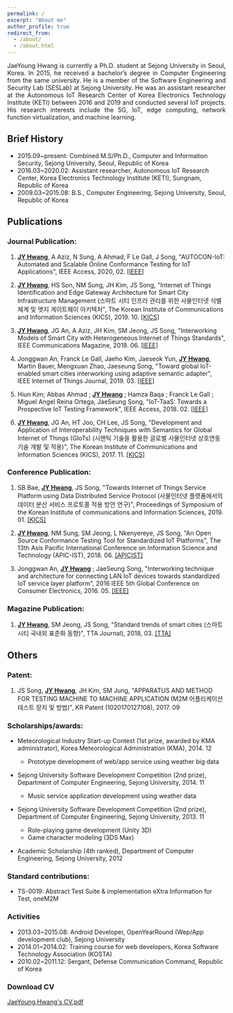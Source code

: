 ```yaml
---
permalink: /
excerpt: "About me"
author_profile: true
redirect_from: 
  - /about/
  - /about.html
---
```

<p align="justify">
JaeYoung Hwang is currently a Ph.D. student at Sejong University in Seoul, Korea. In 2015, he received a bachelor’s degree in Computer Engineering from the same university. He is a member of the Software Engineering and Security Lab (SESLab) at Sejong University. He was an assistant researcher at the Autonomous IoT Research Center of Korea Electronics Technology Institute (KETI) between 2016 and 2019 and conducted several IoT projects. His research interests include the 5G, IoT, edge computing, network function virtualization, and machine learning.
</p>

Brief History
------
* 2015.09\~present: Combined M.S/Ph.D., Computer and Information Security, Sejong University, Seoul, Republic of Korea  
* 2016.03\~2020.02: Assistant researcher, Autonomous IoT Research Center, Korea Electronics Technology Institute (KETI), Sungnam, Republic of Korea  
* 2009.03\~2015.08: B.S., Computer Engineering, Sejong University, Seoul, Republic of Korea

Publications
------
### Journal Publication:
  1. <ins>**JY Hwang**</ins>, A Aziz, N Sung, A Ahmad, F Le Gall, J Song, "AUTOCON-IoT: Automated and Scalable Online Conformance Testing for IoT Applications", IEEE Access, 2020, 02. [[IEEE]](https://ieeexplore.ieee.org/abstract/document/9016258)  
  
  2. <ins>**JY Hwang**</ins>, HS Son, NM Sung, JH Kim, JS Song, "Internet of Things Identification and Edge Gateway Architecture for Smart City Infrastructure Management (스마트 시티 인프라 관리를 위한 사물인터넷 식별체계 및 엣지 게이트웨이 아키텍처", The Korean Institute of Communications and Information Sciences (KICS), 2019. 10. [[KICS]](https://www.dbpia.co.kr/journal/articleDetail?nodeId=NODE09221730)  
  
  3. <ins>**JY Hwang**</ins>, JG An, A Aziz, JH Kim, SM Jeong, JS Song, "Interworking Models of Smart City with Heterogeneous Internet of Things Standards", IEEE Communications Magazine, 2019. 06. [[IEEE]](https://ieeexplore.ieee.org/abstract/document/8740798)  
  
  4. Jonggwan An, Franck Le Gall, Jaeho Kim, Jaeseok Yun, <ins>**JY Hwang**</ins>, Martin Bauer, Mengxuan Zhao, Jaeseung Song, "Toward global IoT-enabled smart cities interworking using adaptive semantic adapter", IEEE Internet of Things Journal, 2019. 03. [[IEEE]](https://ieeexplore.ieee.org/abstract/document/8667627)  
  
  5. Hiun Kim; Abbas Ahmad ; <ins>**JY Hwang**</ins> ; Hamza Baqa ; Franck Le Gall ; Miguel Angel Reina Ortega, JaeSeung Song, "IoT-TaaS: Towards a Prospective IoT Testing Framework", IEEE Access, 2018. 02. [[IEEE]](https://ieeexplore.ieee.org/abstract/document/8281514)  
  
  6. <ins>**JY Hwang**</ins>, JG An, HT Joo, CH Lee, JS Song, "Development and Application of Interoperability Techniques with Semantics for Global Internet of Things (GIoTs) (시맨틱 기술을 활용한 글로벌 사물인터넷 상호연동 기술 개발 및 적용)", The Korean Institute of Communications and Information Sciences (KICS), 2017. 11. [[KICS]](http://www.dbpia.co.kr/journal/articleDetail?nodeId=NODE07274688)

### Conference Publication:
   1. SB Bae, <ins>**JY Hwang**</ins>, JS Song, "Towards Internet of Things Service Platform using Data Distributed Service Protocol (사물인터넷 플랫폼에서의 데이터 분산 서비스 프로토콜 적용 방안 연구)", Proceedings of Symposium of the Korean Institute of communications and Information Sciences, 2019. 01. [[KICS]](http://www.dbpia.co.kr/journal/articleDetail?nodeId=NODE08003618)  
  
  2. <ins>**JY Hwang**</ins>, NM Sung, SM Jeong, L Nkenyereye, JS Song, "An Open Source Conformance Testing Tool for Standardized IoT Platforms", The 13th Asis Pacific International Conference on Information Science and Technology (APIC-IST), 2018. 06. [[APICIST]](http://HwangJaeYoung.github.io/files/An_Open_Source_Conformance_Testing_Tool_for_Standardized_IoT_Platforms.pdf)  
  
  3. Jonggwan An, <ins>**JY Hwang**</ins> ; JaeSeung Song, "Interworking technique and architecture for connecting LAN IoT devices towards standardized IoT service layer platform", 2016 IEEE 5th Global Conference on Consumer Electronics, 2016. 05. [[IEEE]](https://ieeexplore.ieee.org/abstract/document/7800513)
  
### Magazine Publication:
  1. <ins>**JY Hwang**</ins>, SM Jeong, JS Song, "Standard trends of smart cities (스마트시티 국내외 표준화 동향)", TTA Journal), 2018, 03. [[TTA]](https://www.tta.or.kr/data/reporthosulist_view.jsp?kind_num=1&hosu=176) 


Others
------
### Patent:
  1. JS Song, <ins>**JY Hwang**</ins>, JH Kim, SM Jung, "APPARATUS AND METHOD FOR TESTING MACHINE TO MACHINE APPLICATION (M2M 어플리케이션 테스트 장치 및 방법)", KR Patent (1020170127108), 2017. 09

### Scholarships/awards:
* Meteorological Industry Start-up Contest (1st prize, awarded by KMA administrator), Korea Meteorological Administration (KMA), 2014. 12
  * Prototype development of web/app service using weather big data

* Sejong University Software Development Competition (2nd prize), Department of Computer Engineering, Sejong University, 2014. 11
  * Music service application development using weather data

* Sejong University Software Development Competition (2nd prize), Department of Computer Engineering, Sejong University, 2013. 11
  * Role-playing game development (Unity 3D)
  * Game character modeling (3DS Max)
  
* Academic Scholarship (4th ranked), Department of Computer Engineering, Sejong University, 2012 

### Standard contributions:
* TS-0019: Abstract Test Suite & implementation eXtra Information for Test, oneM2M  

### Activities
* 2013.03\~2015.08: Android Developer, OpenYearRound (Wep/App development club), Sejong University
* 2014.01\~2014.02: Training course for web developers, Korea Software Technology Association (KOSTA)
* 2010.02\~2011.12: Sergant, Defense Communication Command, Republic of Korea

### Download CV
[JaeYoung Hwang's CV.pdf](https://scholar.google.com/citations?user=YR7eXtUAAAAJ&hl=ko)


